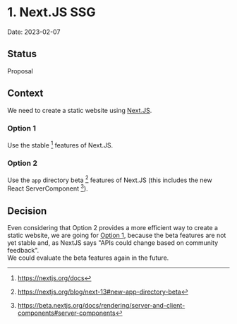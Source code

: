 # 1. Next.JS SSG

Date: 2023-02-07

## Status

Proposal

## Context

We need to create a static website using [Next.JS](https://nextjs.org/).

### Option 1
Use the stable [^1] features of Next.JS.

### Option 2
Use the `app` directory beta [^2] features of Next.JS (this includes the new React ServerComponent [^3]).

## Decision

Even considering that Option 2 provides a more efficient way to create a static website, we are going for 
[Option 1](#option-1), because the beta features are not yet stable and, as NextJS says "APIs could change based on 
community feedback".  
We could evaluate the beta features again in the future.

[^1]: https://nextjs.org/docs
[^2]: https://nextjs.org/blog/next-13#new-app-directory-beta
[^3]: https://beta.nextjs.org/docs/rendering/server-and-client-components#server-components
